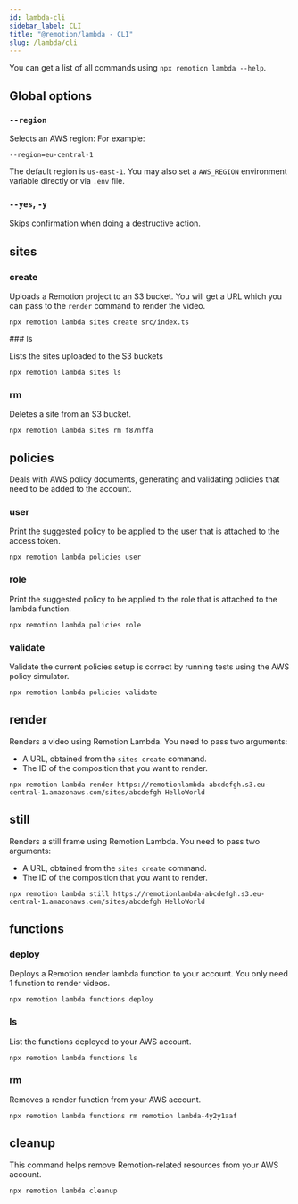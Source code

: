 ```yaml
---
id: lambda-cli
sidebar_label: CLI
title: "@remotion/lambda - CLI"
slug: /lambda/cli
---
```


You can get a list of all commands using `npx remotion lambda --help`.

## Global options

### `--region`

Selects an AWS region: For example:

```
--region=eu-central-1
```

The default region is `us-east-1`. You may also set a `AWS_REGION` environment variable directly or via `.env` file.

### `--yes`, `-y`

Skips confirmation when doing a destructive action.

## sites

### create

Uploads a Remotion project to an S3 bucket. You will get a URL which you can pass to the `render` command to render the video.

```
npx remotion lambda sites create src/index.ts
```

### ls

Lists the sites uploaded to the S3 buckets

```
npx remotion lambda sites ls
```

### rm

Deletes a site from an S3 bucket.

```
npx remotion lambda sites rm f87nffa
```

## policies

Deals with AWS policy documents, generating and validating policies that need to be added to the account.

### user

Print the suggested policy to be applied to the user that is attached to the access token.

```
npx remotion lambda policies user
```

### role

Print the suggested policy to be applied to the role that is attached to the lambda function.

```
npx remotion lambda policies role
```

### validate

Validate the current policies setup is correct by running tests using the AWS policy simulator.

```
npx remotion lambda policies validate
```

## render

Renders a video using Remotion Lambda. You need to pass two arguments:

- A URL, obtained from the `sites create` command.
- The ID of the composition that you want to render.

```
npx remotion lambda render https://remotionlambda-abcdefgh.s3.eu-central-1.amazonaws.com/sites/abcdefgh HelloWorld
```

## still

Renders a still frame using Remotion Lambda. You need to pass two arguments:

- A URL, obtained from the `sites create` command.
- The ID of the composition that you want to render.

```
npx remotion lambda still https://remotionlambda-abcdefgh.s3.eu-central-1.amazonaws.com/sites/abcdefgh HelloWorld
```

## functions

### deploy

Deploys a Remotion render lambda function to your account. You only need 1 function to render videos.

```
npx remotion lambda functions deploy
```

### ls

List the functions deployed to your AWS account.

```
npx remotion lambda functions ls
```

### rm

Removes a render function from your AWS account.

```
npx remotion lambda functions rm remotion lambda-4y2y1aaf
```

## cleanup

This command helps remove Remotion-related resources from your AWS account.

```
npx remotion lambda cleanup
```
